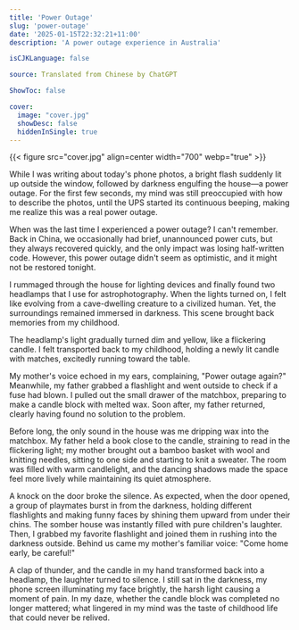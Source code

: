 ```yaml
---
title: 'Power Outage'
slug: 'power-outage'
date: '2025-01-15T22:32:21+11:00'
description: 'A power outage experience in Australia'

isCJKLanguage: false

source: Translated from Chinese by ChatGPT

ShowToc: false

cover:
  image: "cover.jpg"
  showDesc: false
  hiddenInSingle: true
---
```


{{< figure src="cover.jpg" align=center width="700" webp="true" >}}

While I was writing about today's phone photos, a bright flash suddenly lit up outside the window, followed by darkness engulfing the house—a power outage. For the first few seconds, my mind was still preoccupied with how to describe the photos, until the UPS started its continuous beeping, making me realize this was a real power outage.

<!--more-->

When was the last time I experienced a power outage? I can't remember. Back in China, we occasionally had brief, unannounced power cuts, but they always recovered quickly, and the only impact was losing half-written code. However, this power outage didn't seem as optimistic, and it might not be restored tonight.

I rummaged through the house for lighting devices and finally found two headlamps that I use for astrophotography. When the lights turned on, I felt like evolving from a cave-dwelling creature to a civilized human. Yet, the surroundings remained immersed in darkness. This scene brought back memories from my childhood.

The headlamp's light gradually turned dim and yellow, like a flickering candle. I felt transported back to my childhood, holding a newly lit candle with matches, excitedly running toward the table.

My mother's voice echoed in my ears, complaining, "Power outage again?" Meanwhile, my father grabbed a flashlight and went outside to check if a fuse had blown. I pulled out the small drawer of the matchbox, preparing to make a candle block with melted wax. Soon after, my father returned, clearly having found no solution to the problem.

Before long, the only sound in the house was me dripping wax into the matchbox. My father held a book close to the candle, straining to read in the flickering light; my mother brought out a bamboo basket with wool and knitting needles, sitting to one side and starting to knit a sweater. The room was filled with warm candlelight, and the dancing shadows made the space feel more lively while maintaining its quiet atmosphere.

A knock on the door broke the silence. As expected, when the door opened, a group of playmates burst in from the darkness, holding different flashlights and making funny faces by shining them upward from under their chins. The somber house was instantly filled with pure children's laughter. Then, I grabbed my favorite flashlight and joined them in rushing into the darkness outside. Behind us came my mother's familiar voice: "Come home early, be careful!"

A clap of thunder, and the candle in my hand transformed back into a headlamp, the laughter turned to silence. I still sat in the darkness, my phone screen illuminating my face brightly, the harsh light causing a moment of pain. In my daze, whether the candle block was completed no longer mattered; what lingered in my mind was the taste of childhood life that could never be relived.
